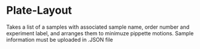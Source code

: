 # Plate-Layout
Takes a list of a samples with associated sample name, order number and experiment label, and arranges them to minimuze pippette motions.
Sample information must be uploaded in .JSON file
